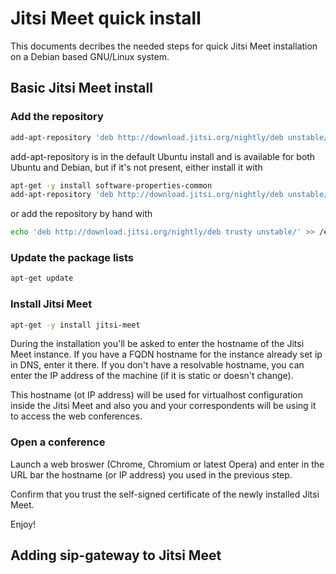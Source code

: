 # Jitsi Meet quick install

This documents decribes the needed steps for quick Jitsi Meet installation on a Debian based GNU/Linux system.

## Basic Jitsi Meet install

### Add the repository

```sh
add-apt-repository 'deb http://download.jitsi.org/nightly/deb unstable/'
```

add-apt-repository is in the default Ubuntu install and is available for both Ubuntu and Debian, but if it's not present, either install it with

```sh
apt-get -y install software-properties-common
add-apt-repository 'deb http://download.jitsi.org/nightly/deb unstable/'
```

or add the repository by hand with

```sh
echo 'deb http://download.jitsi.org/nightly/deb trusty unstable/' >> /etc/apt/sources.list
```

### Update the package lists

```sh
apt-get update
```

### Install Jitsi Meet

```sh
apt-get -y install jitsi-meet
```

During the installation you'll be asked to enter the hostname of the Jitsi Meet instance. If you have a FQDN hostname for the instance already set ip in DNS, enter it there. If you don't have a resolvable hostname, you can enter the IP address of the machine (if it is static or doesn't change).

This hostname (ot IP address) will be used for virtualhost configuration inside the Jitsi Meet and also you and your correspondents will be using it to access the web conferences.

### Open a conference

Launch a web broswer (Chrome, Chromium or latest Opera) and enter in the URL bar the hostname (or IP address) you used in the previous step.

Confirm that you trust the self-signed certificate of the newly installed Jitsi Meet.

Enjoy!

## Adding sip-gateway to Jitsi Meet


